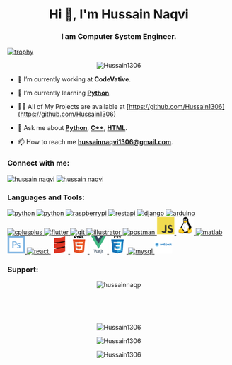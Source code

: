 <h1 align="center">Hi 👋, I'm Hussain Naqvi</h1>
<h3 align="center">I am Computer System Engineer.</h3>

[![trophy](https://github-profile-trophy.vercel.app/?username=Hussain1306&theme=onedark)](https://github.com/ryo-ma/github-profile-trophy)
<p align="left"> <a href="https://github-profile-trophy.vercel.app/?Hussain1306=ryo-ma&theme=onedark)](https://github.com/ryo-ma/github-profile-trophy" /></a> </p>

<p align="center"> <img src="https://visitor-badge.laobi.icu/badge?page_id=Hussain1306.Hussain1306" alt="Hussain1306" /> </p>

- 🔭 I’m currently working at **CodeVative**.

- 🌱 I’m currently learning [**Python**](https://www.python.org).

- 👨‍💻 All of My Projects are available at [https://github.com/Hussain1306](https://github.com/Hussain1306)

- 💬 Ask me about [**Python**](https://www.python.org), [**C++**](https://www.w3schools.com/cpp/), [**HTML**](https://www.w3schools.com/html/).

- 📫 How to reach me **hussainnaqvi1306@gmail.com**.

<h3 align="left">Connect with me:</h3>
<p align="left">
<a href="https://linkedin.com/in/hussain naqvi" target="blank"><img align="center" src="https://raw.githubusercontent.com/rahuldkjain/github-profile-readme-generator/master/src/images/icons/Social/linked-in-alt.svg" alt="hussain naqvi" height="30" width="40" /></a>
<a href="https://fb.com/hussain naqvi" target="blank"><img align="center" src="https://raw.githubusercontent.com/rahuldkjain/github-profile-readme-generator/master/src/images/icons/Social/facebook.svg" alt="hussain naqvi" height="30" width="40" /></a>
</p>

<h3 align="left">Languages and Tools:</h3>
<p align="left"> <a href="https://www.python.org" target="_blank"> <img src="https://camo.githubusercontent.com/8189e5e3e5c0848ed6d22ea591e0cf962323ec716135617e1a3e25aae9cfe71d/68747470733a2f2f74656368737461636b2d67656e657261746f722e76657263656c2e6170702f707974686f6e2d69636f6e2e737667" alt="python" width="40" height="40"/> </a> 
<a href="https://github.com" target="_blank"> <img src="https://techstack-generator.vercel.app/github-icon.svg" alt="python" width="40" height="40"/> </a> 
<a href="https://www.raspberrypi.com/" target="_blank"> <img src="https://techstack-generator.vercel.app/raspberrypi-icon.svg" alt="raspberrypi" width="40" height="40"/> </a> 
<a href="https://en.wikipedia.org/wiki/REST" target="_blank"> <img src="https://techstack-generator.vercel.app/restapi-icon.svg" alt="restapi" width="40" height="40"/> </a> <a href="https://www.djangoproject.com/" target="_blank" rel="noreferrer"> <img src="https://camo.githubusercontent.com/acfdbb9e9d0e1be2c68dc2481bb736ba07189035640a758394ef83a155b8d5d7/68747470733a2f2f74656368737461636b2d67656e657261746f722e76657263656c2e6170702f646a616e676f2d69636f6e2e737667" alt="django" width="40" height="40"/> </a> <a href="https://www.arduino.cc/" target="_blank"> <img src="https://cdn.worldvectorlogo.com/logos/arduino-1.svg" alt="arduino" width="40" height="40"/> </a> <a href="https://www.w3schools.com/cpp/" target="_blank"> <img src="https://techstack-generator.vercel.app/cpp-icon.svg" alt="cplusplus" width="40" height="40"/> </a>  <a href="https://flutter.dev" target="_blank"> <img src="https://www.vectorlogo.zone/logos/flutterio/flutterio-icon.svg" alt="flutter" width="40" height="40"/> </a> <a href="https://git-scm.com/" target="_blank"> <img src="https://www.vectorlogo.zone/logos/git-scm/git-scm-icon.svg" alt="git" width="40" height="40"/> </a> <a href="https://www.adobe.com/in/products/illustrator.html" target="_blank"> <img src="https://www.vectorlogo.zone/logos/adobe_illustrator/adobe_illustrator-icon.svg" alt="illustrator" width="40" height="40"/> </a> <a href="https://postman.com" target="_blank" rel="noreferrer"> <img src="https://www.vectorlogo.zone/logos/getpostman/getpostman-icon.svg" alt="postman" width="40" height="40"/> </a> <a href="https://developer.mozilla.org/en-US/docs/Web/JavaScript" target="_blank"> <img src="https://raw.githubusercontent.com/devicons/devicon/master/icons/javascript/javascript-original.svg" alt="javascript" width="40" height="40"/> </a> <a href="https://www.linux.org/" target="_blank"> <img src="https://raw.githubusercontent.com/devicons/devicon/master/icons/linux/linux-original.svg" alt="linux" width="40" height="40"/> </a> <a href="https://www.mathworks.com/" target="_blank"> <img src="https://upload.wikimedia.org/wikipedia/commons/2/21/Matlab_Logo.png" alt="matlab" width="40" height="40"/> </a> <a href="https://www.photoshop.com/en" target="_blank"> <img src="https://raw.githubusercontent.com/devicons/devicon/master/icons/photoshop/photoshop-line.svg" alt="photoshop" width="40" height="40"/> </a>  <a href="https://reactjs.org/" target="_blank"> <img src="https://techstack-generator.vercel.app/react-icon.svg" alt="react" width="40" height="40"/> </a> <a href="https://www.scala-lang.org" target="_blank"> <img src="https://raw.githubusercontent.com/devicons/devicon/master/icons/scala/scala-original.svg" alt="scala" width="40" height="40"/> </a> <a href="https://www.w3.org/html/" target="_blank"> <img src="https://raw.githubusercontent.com/devicons/devicon/master/icons/html5/html5-original-wordmark.svg" alt="html5" width="40" height="40"/> </a> <a href="https://vuejs.org/" target="_blank" rel="noreferrer"> <img src="https://raw.githubusercontent.com/devicons/devicon/master/icons/vuejs/vuejs-original-wordmark.svg" alt="vuejs" width="40" height="40"/> </a> <a href="https://www.w3schools.com/css/" target="_blank"> <img src="https://raw.githubusercontent.com/devicons/devicon/master/icons/css3/css3-original-wordmark.svg" alt="css3" width="40" height="40"/> </a> <a href="https://www.mysql.com/" target="_blank"> <img src="https://techstack-generator.vercel.app/mysql-icon.svg" alt="mysql" width="40" height="40"/> </a> <a href="https://webpack.js.org" target="_blank" rel="noreferrer"> <img src="https://raw.githubusercontent.com/devicons/devicon/d00d0969292a6569d45b06d3f350f463a0107b0d/icons/webpack/webpack-original-wordmark.svg" alt="webpack" width="40" height="40"/> </a> </p> 
<h3 align="left">Support:</h3>
<p a href="https://www.buymeacoffee.com/hussainnaqp" align="center"><img src="https://cdn.buymeacoffee.com/buttons/v2/default-yellow.png" height="50" width="210" alt="hussainnaqp" /></a></p><br><br><br>
<p align="center"><img src="https://github-readme-stats.vercel.app/api/top-langs/?username=Hussain1306" alt="Hussain1306"/></p>
<p align="center"><img src="https://github-readme-streak-stats.herokuapp.com/?user=Hussain1306&" alt="Hussain1306" /></p>
<p align="center"><img src="https://github-readme-stats.vercel.app/api?username=Hussain1306&show_icons=true&locale=en" alt="Hussain1306" /></p>
